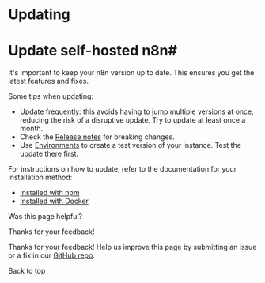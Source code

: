 # Updating

[ ](https://github.com/n8n-io/n8n-docs/edit/main/docs/hosting/installation/updating.md "Edit this page")

# Update self-hosted n8n#

It's important to keep your n8n version up to date. This ensures you get the latest features and fixes.

Some tips when updating:

  * Update frequently: this avoids having to jump multiple versions at once, reducing the risk of a disruptive update. Try to update at least once a month.
  * Check the [Release notes](../../../release-notes/) for breaking changes.
  * Use [Environments](../../../source-control-environments/) to create a test version of your instance. Test the update there first.



For instructions on how to update, refer to the documentation for your installation method:

  * [Installed with npm](../npm/)
  * [Installed with Docker](../docker/)

Was this page helpful? 

Thanks for your feedback! 

Thanks for your feedback! Help us improve this page by submitting an issue or a fix in our [GitHub repo](https://github.com/n8n-io/n8n-docs). 

Back to top 
